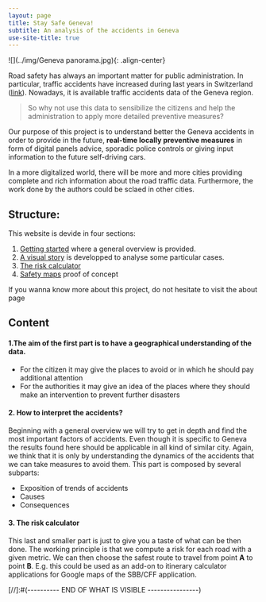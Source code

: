 ```yaml
---
layout: page
title: Stay Safe Geneva!
subtitle: An analysis of the accidents in Geneva
use-site-title: true
---
```



![](../img/Geneva panorama.jpg){: .align-center}

Road safety has always an important matter for public administration. In particular, traffic accidents have increased during last years in Switzerland ([link](http://lenews.ch/2017/06/23/swiss-traffic-worse-in-2016-especially-in-lausanne/)). Nowadays, it is available traffic accidents data of the Geneva region. 

> So why not use this data to sensibilize the citizens and help the administration to apply more detailed preventive measures? 

Our purpose of this project is to understand better the Geneva accidents in order to provide in the future, **real-time locally preventive measures** in form of digital panels advice, sporadic police controls or giving input information to the future self-driving cars. 


In a more digitalized world, there will be more and more cities providing complete and rich information about the road traffic data. Furthermore, the work done by the authors could be sclaed in other cities.  


## Structure:

This website is devide in four sections:
1. [Getting started](pages/Gilcompa) where a general overview is provided.
2. [A visual story](/pages/Milani) is developped to analyse some particular cases.
3. [The risk calculator](/pages/risk_calculator) 
4. [Safety maps](/pages/safety_map) proof of concept

If you wanna know more about this project, do not hesitate to visit the about page

## Content

#### 1.The aim of the first part is to have a geographical understanding of the data.
* For the citizen it may give the places to avoid or in which he should pay additional attention
* For the authorities it may give an idea of the places where they should make an intervention to prevent further disasters


#### 2. How to interpret the accidents?
Beginning with a general overview we will try to get in depth and find the most important factors of accidents. Even though it is specific to Geneva the results found here should be applicable in all kind of similar city. Again, we think that it is only by understanding the dynamics of the accidents that we can take measures to avoid them.
This part is composed by several subparts:
* Exposition of trends of accidents
* Causes
* Consequences

#### 3. The risk calculator

This last and smaller part is just to give you a taste of what can be then done. The working principle is that we compute a risk for each road with a given metric. We can then choose the safest route to travel from point **A** to point **B**. E.g. this could be used as an add-on to itinerary calculator applications for Google maps of the SBB/CFF application.









[//]:#(---------- END OF WHAT IS VISIBLE ----------------)
